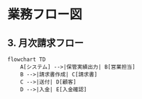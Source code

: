 # 業務フロー図

## 3. 月次請求フロー

```mermaid
flowchart TD
    A[システム] -->|保管実績出力| B[営業担当]
    B -->|請求書作成| C[請求書]
    C -->|送付| D[顧客]
    D -->|入金| E[入金確認]
```
